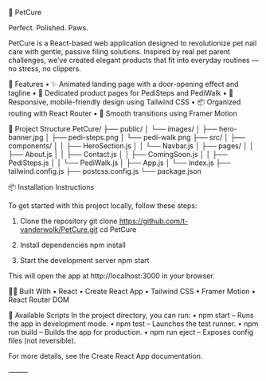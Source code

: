 🐾 PetCure

Perfect. Polished. Paws.

PetCure is a React-based web application designed to revolutionize pet nail care with gentle, passive filing solutions. Inspired by real pet parent challenges, we’ve created elegant products that fit into everyday routines — no stress, no clippers.

🚀 Features
	•	✨ Animated landing page with a door-opening effect and tagline
	•	🐶 Dedicated product pages for PediSteps and PediWalk
	•	🎯 Responsive, mobile-friendly design using Tailwind CSS
	•	📦 Organized routing with React Router
	•	🎥 Smooth transitions using Framer Motion

📁 Project Structure
PetCure/
├── public/
│   └── images/
│       ├── hero-banner.jpg
│       ├── pedi-steps.png
│       └── pedi-walk.png
├── src/
│   ├── components/
│   │   ├── HeroSection.js
│   │   └── Navbar.js
│   ├── pages/
│   │   ├── About.js
│   │   ├── Contact.js
│   │   ├── ComingSoon.js
│   │   ├── PediSteps.js
│   │   └── PediWalk.js
│   ├── App.js
│   └── index.js
├── tailwind.config.js
├── postcss.config.js
└── package.json

📦 Installation Instructions

To get started with this project locally, follow these steps:

1. Clone the repository
git clone https://github.com/t-vanderwolk/PetCure.git
cd PetCure

2. Install dependencies
npm install

3. Start the development server
npm start

This will open the app at http://localhost:3000 in your browser.

🧑‍💻 Built With
	•	React
	•	Create React App
	•	Tailwind CSS
	•	Framer Motion
	•	React Router DOM

📜 Available Scripts
In the project directory, you can run:
	•	npm start – Runs the app in development mode.
	•	npm test – Launches the test runner.
	•	npm run build – Builds the app for production.
	•	npm run eject – Exposes config files (not reversible).

For more details, see the Create React App documentation.

⸻
